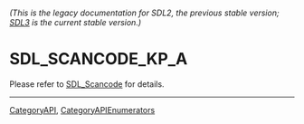 ###### (This is the legacy documentation for SDL2, the previous stable version; [SDL3](https://wiki.libsdl.org/SDL3/) is the current stable version.)
# SDL_SCANCODE_KP_A

Please refer to [SDL_Scancode](SDL_Scancode) for details.

----
[CategoryAPI](CategoryAPI), [CategoryAPIEnumerators](CategoryAPIEnumerators)

